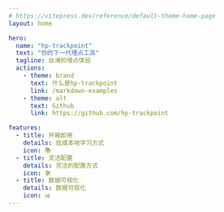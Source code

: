 ```yaml
---
# https://vitepress.dev/reference/default-theme-home-page
layout: home

hero:
  name: "hp-trackpoint"
  text: "你的下一代埋点工具"
  tagline: 丝滑的埋点体验
  actions:
    - theme: brand
      text: 什么是hp-trackpoint
      link: /markdown-examples
    - theme: alt
      text: Github
      link: https://github.com/hp-trackpoint

features:
  - title: 开箱即用
    details: 低成本地学习方式
    icon: 📚
  - title: 灵活配置
    details: 灵活的配置方式
    icon: 🛠️
  - title: 数据可视化
    details: 数据可视化
    icon: 📊
---
```


